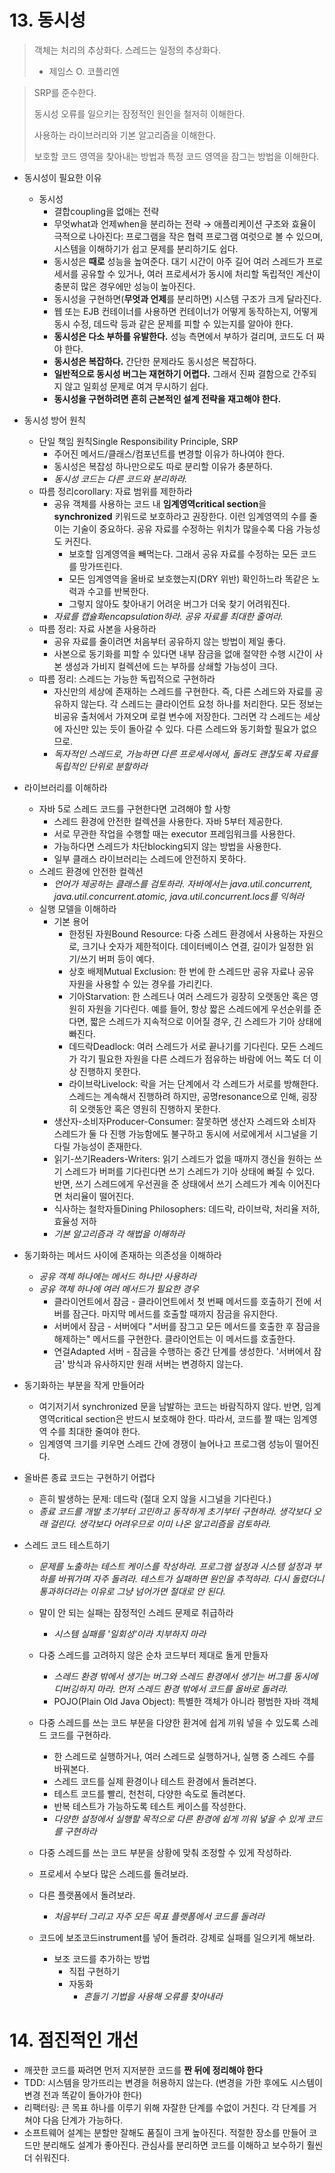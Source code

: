 # 13. 동시성

> 객체는 처리의 추상화다. 스레드는 일정의 추상화다.
>
> - 제임스 O. 코플리엔

> SRP를 준수한다.
>
> 동시성 오류를 일으키는 잠정적인 원인을 철저히 이해한다.
>
> 사용하는 라이브러리와 기본 알고리즘을 이해한다.
>
> 보호할 코드 영역을 찾아내는 방법과 특정 코드 영역을 잠그는 방법을 이해한다.



- 동시성이 필요한 이유
  - 동시성
    - 결합coupling을 없애는 전략
    - 무엇what과 언제when을 분리하는 전략 → 애플리케이션 구조와 효율이 극적으로 나아진다: 프로그램을 작은 협력 프로그램 여럿으로 볼 수 있으며, 시스템을 이해하기가 쉽고 문제를 분리하기도 쉽다.
    - 동시성은 **때로** 성능을 높여준다. 대기 시간이 아주 길어 여러 스레드가 프로세서를 공유할 수 있거나, 여러 프로세서가 동시에 처리할 독립적인 계산이 충분히 많은 경우에만 성능이 높아진다.
    - 동시성을 구현하면(**무엇과 언제**를 분리하면) 시스템 구조가 크게 달라진다.
    - 웹 또는 EJB 컨테이너를 사용하면 컨테이너가 어떻게 동작하는지, 어떻게 동시 수정, 데드락 등과 같은 문제를 피할 수 있는지를 알아야 한다.
    - **동시성은 다소 부하를 유발한다.** 성능 측면에서 부하가 걸리며, 코드도 더 짜야 한다.
    - **동시성은 복잡하다.** 간단한 문제라도 동시성은 복잡하다.
    - **일반적으로 동시성 버그는 재현하기 어렵다.** 그래서 진짜 결함으로 간주되지 않고 일회성 문제로 여겨 무시하기 쉽다.
    - **동시성을 구현하려면 흔히 근본적인 설계 전략을 재고해야 한다.**
  
- 동시성 방어 원칙
  - 단일 책임 원칙Single Responsibility Principle, SRP
    - 주어진 메서드/클래스/컴포넌트를 변경할 이유가 하나여야 한다.
    - 동시성은 복잡성 하나만으로도 따로 분리할 이유가 충분하다.
    - *동시성 코드는 다른 코드와 분리하라.*
  - 따름 정리corollary: 자료 범위를 제한하라
    - 공유 객체를 사용하는 코드 내 **임계영역critical section**을 **synchronized** 키워드로 보호하라고 권장한다. 이런 임계영역의 수를 줄이는 기술이 중요하다. 공유 자료를 수정하는 위치가 많을수록 다음 가능성도 커진다.
      - 보호할 임계영역을 빼먹는다. 그래서 공유 자료를 수정하는 모든 코드를 망가뜨린다.
      - 모든 임계영역을 올바로 보호했는지(DRY 위반) 확인하느라 똑같은 노력과 수고를 반복한다.
      - 그렇지 않아도 찾아내기 어려운 버그가 더욱 찾기 어려워진다.
    - *자료를 캡슐화encapsulation하라. 공유 자료를 최대한 줄여라.*
  - 따름 정리: 자료 사본을 사용하라
    - 공유 자료를 줄이려면 처음부터 공유하지 않는 방법이 제일 좋다.
    - 사본으로 동기화를 피할 수 있다면 내부 잠금을 없애 절약한 수행 시간이 사본 생성과 가비지 컬렉션에 드는 부하를 상쇄할 가능성이 크다.
  - 따름 정리: 스레드는 가능한 독립적으로 구현하라
    - 자신만의 세상에 존재하는 스레드를 구현한다. 즉, 다른 스레드와 자료를 공유하지 않는다. 각 스레드는 클라이언트 요청 하나를 처리한다. 모든 정보는 비공유 출처에서 가져오며 로컬 변수에 저장한다. 그러면 각 스레드는 세상에 자신만 있는 듯이 돌아갈 수 있다. 다른 스레드와 동기화할 필요가 없으므로.
    - *독자적인 스레드로, 가능하면 다른 프로세서에서, 돌려도 괜찮도록 자료를 독립적인 단위로 분할하라*
  
- 라이브러리를 이해하라
  - 자바 5로 스레드 코드를 구현한다면 고려해야 할 사항
    - 스레드 환경에 안전한 컬렉션을 사용한다. 자바 5부터 제공한다.
    - 서로 무관한 작업을 수행할 때는 executor 프레임워크를 사용한다.
    - 가능하다면 스레드가 차단blocking되지 않는 방법을 사용한다.
    - 일부 클래스 라이브러리는 스레드에 안전하지 못하다.
  - 스레드 환경에 안전한 컬렉션
    - *언어가 제공하는 클래스를 검토하라. 자바에서는 java.util.concurrent, java.util.concurrent.atomic, java.util.concurrent.locs를 익혀라*
  - 실행 모델을 이해하라
    - 기본 용어
      - 한정된 자원Bound Resource: 다중 스레드 환경에서 사용하는 자원으로, 크기나 숫자가 제한적이다. 데이터베이스 연결, 길이가 일정한 읽기/쓰기 버퍼 등이 예다.
      - 상호 배제Mutual Exclusion: 한 번에 한 스레드만 공유 자료나 공유 자원을 사용할 수 있는 경우를 가리킨다.
      - 기아Starvation: 한 스레드나 여러 스레드가 굉장히 오랫동안 혹은 영원히 자원을 기다린다. 예를 들어, 항상 짧은 스레드에게 우선순위를 준다면, 짧은 스레드가 지속적으로 이어질 경우, 긴 스레드가 기아 상태에 빠진다.
      - 데드락Deadlock: 여러 스레드가 서로 끝나기를 기다린다. 모든 스레드가 각기 필요한 자원을 다른 스레드가 점유하는 바람에 어느 쪽도 더 이상 진행하지 못한다.
      - 라이브락Livelock: 락을 거는 단계에서 각 스레드가 서로를 방해한다. 스레드는 계속해서 진행하려 하지만, 공명resonance으로 인해, 굉장히 오랫동안 혹은 영원히 진행하지 못한다.
    - 생산자-소비자Producer-Consumer: 잘못하면 생산자 스레드와 소비자 스레드가 둘 다 진행 가능함에도 불구하고 동시에 서로에게서 시그널을 기다릴 가능성이 존재한다.
    - 읽기-쓰기Readers-Writers: 읽기 스레드가 없을 때까지 갱신을 원하는 쓰기 스레드가 버퍼를 기다린다면 쓰기 스레드가 기아 상태에 빠질 수 있다. 반면, 쓰기 스레드에게 우선권을 준 상태에서 쓰기 스레드가 계속 이어진다면 처리율이 떨어진다.
    - 식사하는 철학자들Dining Philosophers: 데드락, 라이브락, 처리율 저하, 효율성 저하
    - *기본 알고리즘과 각 해법을 이해하라*
  
- 동기화하는 메서드 사이에 존재하는 의존성을 이해하라
  - *공유 객체 하나에는 메서드 하나만 사용하라*
  - *공유 객체 하나에 여러 메서드가 필요한 경우*
    - 클라이언트에서 잠금 - 클라이언트에서 첫 번째 메서드를 호출하기 전에 서버를 잠근다. 마지막 메서드를 호출할 때까지 잠금을 유지한다.
    - 서버에서 잠금 - 서버에다 "서버를 잠그고 모든 메서드를 호출한 후 잠금을 해제하는" 메서드를 구현한다. 클라이언트는 이 메서드를 호출한다.
    - 연걸Adapted 서버 - 잠금을 수행하는 중간 단계를 생성한다. '서버에서 잠금' 방식과 유사하지만 원래 서버는 변경하지 않는다.
  
- 동기화하는 부분을 작게 만들어라
  - 여기저기서 synchronized 문을 남발하는 코드는 바람직하지 않다. 반면, 임계영역critical section은 반드시 보호해야 한다. 따라서, 코드를 짤 때는 임계영역 수를 최대한 줄여야 한다.
  - 임계영역 크기를 키우면 스레드 간에 경쟁이 늘어나고 프로그램 성능이 떨어진다.
  
- 올바른 종료 코드는 구현하기 어렵다

  - 흔히 발생하는 문제: 데드락 (절대 오지 않을 시그널을 기다린다.)
  - *종료 코드를 개발 초기부터 고민하고 동작하게 초기부터 구현하라. 생각보다 오래 걸린다. 생각보다 어려우므로 이미 나온 알고리즘을 검토하라.*

- 스레드 코드 테스트하기

  - *문제를 노출하는 테스트 케이스를 작성하라. 프로그램 설정과 시스템 설정과 부하를 바꿔가며 자주 돌려라. 테스트가 실패하면 원인을 추적하라. 다시 돌렸더니 통과하더라는 이유로 그냥 넘어가면 절대로 안 된다.*

  - 말이 안 되는 실패는 잠정적인 스레드 문제로 취급하라
    - *시스템 실패를 '일회성'이라 치부하지 마라*
  - 다중 스레드를 고려하지 않은 순차 코드부터 제대로 돌게 만들자
    - *스레드 환경 밖에서 생기는 버그와 스레드 환경에서 생기는 버그를 동시에 디버깅하지 마라. 먼저 스레드 환경 밖에서 코드를 올바로 돌려라.*
    - POJO(Plain Old Java Object): 특별한 객체가 아니라 평범한 자바 객체
  - 다중 스레드를 쓰는 코드 부분을 다양한 환겨에 쉽게 끼워 넣을 수 있도록 스레드 코드를 구현하라.
    - 한 스레드로 실행하거나, 여러 스레드로 실행하거나, 실행 중 스레드 수를 바꿔본다.
    - 스레드 코드를 실제 환경이나 테스트 환경에서 돌려본다.
    - 테스트 코드를 빨리, 천천히, 다양한 속도로 돌려본다.
    - 반복 테스트가 가능하도록 테스트 케이스를 작성한다.
    - *다양한 설정에서 실행할 목적으로 다른 환경에 쉽게 끼워 넣을 수 있게 코드를 구현하라*
  - 다중 스레드를 쓰는 코드 부분을 상황에 맞춰 조정할 수 있게 작성하라.
  - 프로세서 수보다 많은 스레드를 돌려보라.
  - 다른 플랫폼에서 돌려보라.
    - *처음부터 그리고 자주 모든 목표 플랫폼에서 코드를 돌려라*
  - 코드에 보조코드instrument를 넣어 돌려라. 강제로 실패를 일으키게 해보라.
    - 보조 코드를 추가하는 방법
      - 직접 구현하기
      - 자동화
        - *흔들기 기법을 사용해 오류를 찾아내라*



# 14. 점진적인 개선

- 깨끗한 코드를 짜려면 먼저 지저분한 코드를 **짠 뒤에 정리해야 한다**
- TDD: 시스템을 망가뜨리는 변경을 허용하지 않는다. (변경을 가한 후에도 시스템이 변경 전과 똑같이 돌아가야 한다)
- 리팩터링: 큰 목표 하나를 이루기 위해 자잘한 단계를 수없이 거친다. 각 단계를 거쳐야 다음 단계가 가능하다.
- 소프트웨어 설계는 분할만 잘해도 품질이 크게 높아진다. 적절한 장소를 만들어 코드만 분리해도 설계가 좋아진다. 관심사를 분리하면 코드를 이해하고 보수하기 훨씬 더 쉬워진다.

